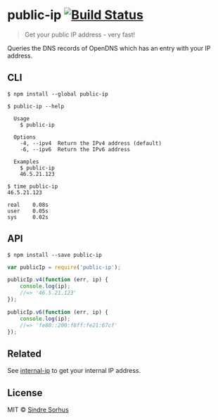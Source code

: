 # public-ip [![Build Status](https://travis-ci.org/sindresorhus/public-ip.svg?branch=master)](https://travis-ci.org/sindresorhus/public-ip)

> Get your public IP address - very fast!

Queries the DNS records of OpenDNS which has an entry with your IP address.


## CLI

```
$ npm install --global public-ip
```

```
$ public-ip --help

  Usage
    $ public-ip

  Options
    -4, --ipv4  Return the IPv4 address (default)
    -6, --ipv6  Return the IPv6 address

  Examples
    $ public-ip
    46.5.21.123
```

```
$ time public-ip
46.5.21.123

real    0.08s
user    0.05s
sys     0.02s
```


## API

```
$ npm install --save public-ip
```

```js
var publicIp = require('public-ip');

publicIp.v4(function (err, ip) {
	console.log(ip);
	//=> '46.5.21.123'
});

publicIp.v6(function (err, ip) {
	console.log(ip);
	//=> 'fe80::200:f8ff:fe21:67cf'
});
```


## Related

See [internal-ip](https://github.com/sindresorhus/internal-ip) to get your internal IP address.


## License

MIT © [Sindre Sorhus](http://sindresorhus.com)
